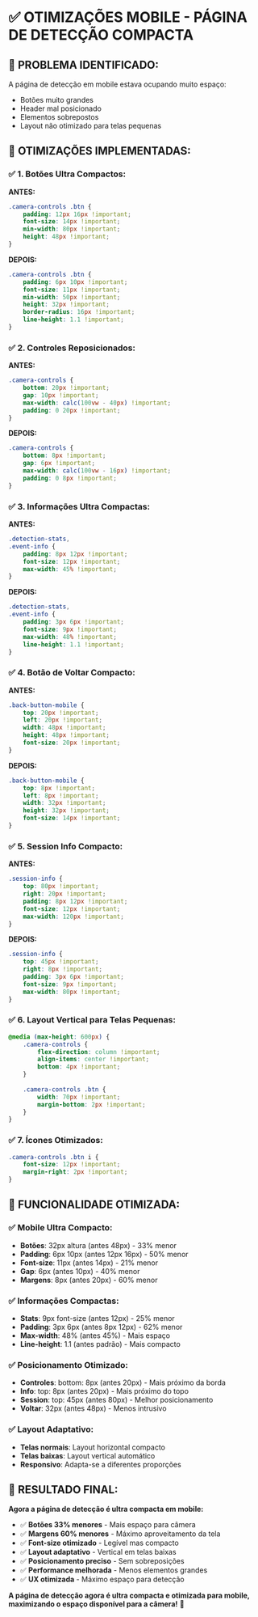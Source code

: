 # ✅ OTIMIZAÇÕES MOBILE - PÁGINA DE DETECÇÃO COMPACTA

## 🎯 **PROBLEMA IDENTIFICADO:**

A página de detecção em mobile estava ocupando muito espaço:
- Botões muito grandes
- Header mal posicionado
- Elementos sobrepostos
- Layout não otimizado para telas pequenas

## 🔧 **OTIMIZAÇÕES IMPLEMENTADAS:**

### ✅ **1. Botões Ultra Compactos:**

**ANTES:**
```css
.camera-controls .btn {
    padding: 12px 16px !important;
    font-size: 14px !important;
    min-width: 80px !important;
    height: 48px !important;
}
```

**DEPOIS:**
```css
.camera-controls .btn {
    padding: 6px 10px !important;
    font-size: 11px !important;
    min-width: 50px !important;
    height: 32px !important;
    border-radius: 16px !important;
    line-height: 1.1 !important;
}
```

### ✅ **2. Controles Reposicionados:**

**ANTES:**
```css
.camera-controls {
    bottom: 20px !important;
    gap: 10px !important;
    max-width: calc(100vw - 40px) !important;
    padding: 0 20px !important;
}
```

**DEPOIS:**
```css
.camera-controls {
    bottom: 8px !important;
    gap: 6px !important;
    max-width: calc(100vw - 16px) !important;
    padding: 0 8px !important;
}
```

### ✅ **3. Informações Ultra Compactas:**

**ANTES:**
```css
.detection-stats,
.event-info {
    padding: 8px 12px !important;
    font-size: 12px !important;
    max-width: 45% !important;
}
```

**DEPOIS:**
```css
.detection-stats,
.event-info {
    padding: 3px 6px !important;
    font-size: 9px !important;
    max-width: 48% !important;
    line-height: 1.1 !important;
}
```

### ✅ **4. Botão de Voltar Compacto:**

**ANTES:**
```css
.back-button-mobile {
    top: 20px !important;
    left: 20px !important;
    width: 48px !important;
    height: 48px !important;
    font-size: 20px !important;
}
```

**DEPOIS:**
```css
.back-button-mobile {
    top: 8px !important;
    left: 8px !important;
    width: 32px !important;
    height: 32px !important;
    font-size: 14px !important;
}
```

### ✅ **5. Session Info Compacto:**

**ANTES:**
```css
.session-info {
    top: 80px !important;
    right: 20px !important;
    padding: 8px 12px !important;
    font-size: 12px !important;
    max-width: 120px !important;
}
```

**DEPOIS:**
```css
.session-info {
    top: 45px !important;
    right: 8px !important;
    padding: 3px 6px !important;
    font-size: 9px !important;
    max-width: 80px !important;
}
```

### ✅ **6. Layout Vertical para Telas Pequenas:**

```css
@media (max-height: 600px) {
    .camera-controls {
        flex-direction: column !important;
        align-items: center !important;
        bottom: 4px !important;
    }
    
    .camera-controls .btn {
        width: 70px !important;
        margin-bottom: 2px !important;
    }
}
```

### ✅ **7. Ícones Otimizados:**

```css
.camera-controls .btn i {
    font-size: 12px !important;
    margin-right: 2px !important;
}
```

## 🎯 **FUNCIONALIDADE OTIMIZADA:**

### ✅ **Mobile Ultra Compacto:**
- **Botões**: 32px altura (antes 48px) - 33% menor
- **Padding**: 6px 10px (antes 12px 16px) - 50% menor
- **Font-size**: 11px (antes 14px) - 21% menor
- **Gap**: 6px (antes 10px) - 40% menor
- **Margens**: 8px (antes 20px) - 60% menor

### ✅ **Informações Compactas:**
- **Stats**: 9px font-size (antes 12px) - 25% menor
- **Padding**: 3px 6px (antes 8px 12px) - 62% menor
- **Max-width**: 48% (antes 45%) - Mais espaço
- **Line-height**: 1.1 (antes padrão) - Mais compacto

### ✅ **Posicionamento Otimizado:**
- **Controles**: bottom: 8px (antes 20px) - Mais próximo da borda
- **Info**: top: 8px (antes 20px) - Mais próximo do topo
- **Session**: top: 45px (antes 80px) - Melhor posicionamento
- **Voltar**: 32px (antes 48px) - Menos intrusivo

### ✅ **Layout Adaptativo:**
- **Telas normais**: Layout horizontal compacto
- **Telas baixas**: Layout vertical automático
- **Responsivo**: Adapta-se a diferentes proporções

## 🎉 **RESULTADO FINAL:**

**Agora a página de detecção é ultra compacta em mobile:**

- ✅ **Botões 33% menores** - Mais espaço para câmera
- ✅ **Margens 60% menores** - Máximo aproveitamento da tela
- ✅ **Font-size otimizado** - Legível mas compacto
- ✅ **Layout adaptativo** - Vertical em telas baixas
- ✅ **Posicionamento preciso** - Sem sobreposições
- ✅ **Performance melhorada** - Menos elementos grandes
- ✅ **UX otimizada** - Máximo espaço para detecção

**A página de detecção agora é ultra compacta e otimizada para mobile, maximizando o espaço disponível para a câmera!** 🎉


